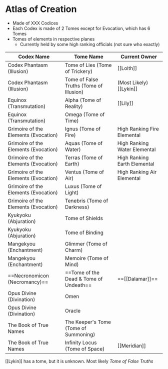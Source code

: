 # Atlas of Creation
- Made of XXX Codices
- Each Codex is made of 2 Tomes except for Evocation, which has 6 Tomes
- Tomes of elements in respective planes
	- Currently held by some high ranking officials (not sure who exactly)

| Codex Name                           | Tome Name                             | Current Owner                |
| ------------------------------------ | ------------------------------------- | ---------------------------- |
| Codex Phantasm (Illusion)            | Tome of Lies (Tome of Trickery)               | [[Lolth]]                    |
| Codex Phantasm (Illusion)            | Tome of False Truths (Tome of Illusion)       | (Most Likely) [[Lykin]]      |
| Equinox (Transmutation)              | Alpha (Tome of Reality)                       | [[Lily]]                     |
| Equinox (Transmutation)              | Omega (Tome of Time)                          |                              |
| Grimoire of the Elements (Evocation) | Ignus (Tome of Fire)                  | High Ranking Fire Elemental  |
| Grimoire of the Elements (Evocation) | Aquas (Tome of Water)                 | High Ranking Water Elemental |
| Grimoire of the Elements (Evocation) | Terras (Tome of Earth)                | High Ranking Earth Elemental |
| Grimoire of the Elements (Evocation) | Ventus (Tome of Air)                  | High Ranking Air Elemental   | 
| Grimoire of the Elements (Evocation) | Luxus (Tome of Light)                 |                              |
| Grimoire of the Elements (Evocation) | Tenebris (Tome of Darkness)           |                              |
| Kyukyoku (Abjuration)                | Tome of Shields                       |                              |
| Kyukyoku (Abjuration)                | Tome of Binding                       |                              |
| Mangekyou (Enchantment)              | Glimmer (Tome of Charm)               |                              |
| Mangekyou (Enchantment)              | Memoire (Tome of Mind)                |                              |
| ==Necronomicon (Necromancy)==            | ==Tome of the Dead & Tome of Undeath==    | ==[[Dalamar]]==                  |
| Opus Divine (Divination)             | Omen                                  |                              |
| Opus Divine (Divination)             | Oracle                                |                              |
| The Book of True Names               | The Keeper's Tome (Tome of Summoning) |                              |
| The Book of True Names               | Infinity Locus (Tome of Space)        | [[Meridian]]                 |

[[Lykin]] has a tome, but it is unknown. Most likely _Tome of False Truths_